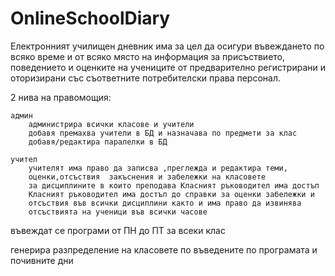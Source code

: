 # OnlineSchoolDiary

Електронният училищен  дневник има за цел да осигури въвеждането по всяко време и от всяко място на информация за присъствието, поведението и оценките на учениците от предварително регистрирани и оторизирани със съответните потребителски права персонал.		

2 нива на правомощия:
	
	админ
		администрира всички класове и учители
		добавя премахва учители в БД и назначава по предмети за клас
		добавя/редактира паралелки в БД
		
	учител
		учителят има право да записва ,преглежда и редактира теми, 
		оценки,отсъствия  закъснения и забележки на класовете
		за дисциплините в които преподава Класният ръководител има достъп
		Класният ръководител има достъп до справки за оценки забележки и 
		отсъствия във всички дисциплини както и има право да извинява 
		отсъствията на ученици във всички часове
						

въвеждат се програми от ПН до ПТ за всеки клас

генерира разпределение на класовете по въведените по програмата и почивните дни
